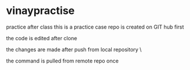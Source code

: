 # vinaypractise
practice after class
this is a practice case 
repo is created on GIT hub first 



the code is edited after clone 


the changes are made after push from local repository \


the command is pulled from remote repo once
